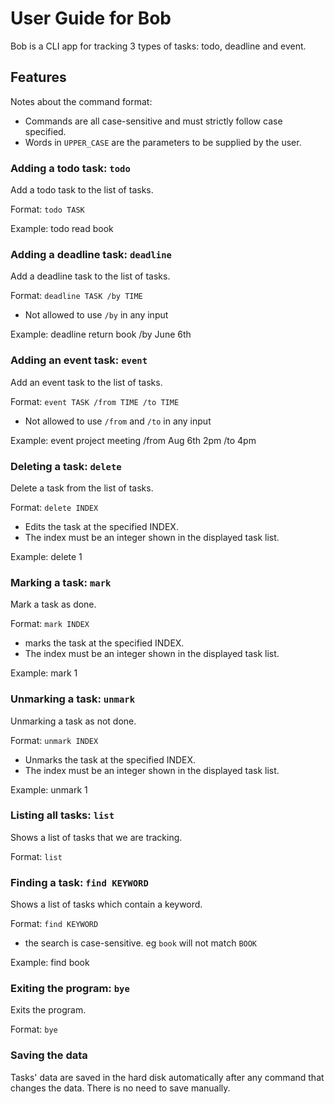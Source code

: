 # User Guide for Bob
Bob is a CLI app for tracking 3 types of tasks: todo, deadline and event.


## Features 

Notes about the command format:

- Commands are all case-sensitive and must strictly follow case specified.
- Words in `UPPER_CASE` are the parameters to be supplied by the user.


### Adding a todo task: `todo`
Add a todo task to the list of tasks.

Format: `todo TASK` 

Example: todo read book 


### Adding a deadline task: `deadline`
Add a deadline task to the list of tasks.

Format: `deadline TASK /by TIME`
- Not allowed to use `/by` in any input 

Example: deadline return book /by June 6th



### Adding an event task: `event`
Add an event task to the list of tasks.

Format: `event TASK /from TIME /to TIME`
- Not allowed to use `/from` and `/to` in any input

Example: event project meeting /from Aug 6th 2pm /to 4pm



### Deleting a task: `delete`
Delete a task from the list of tasks.

Format: `delete INDEX`
- Edits the task at the specified INDEX. 
- The index must be an integer shown in the displayed task list.

Example: delete 1


### Marking a task: `mark`
Mark a task as done.

Format: `mark INDEX`
- marks the task at the specified INDEX.
- The index must be an integer shown in the displayed task list.

Example: mark 1

### Unmarking a task: `unmark`
Unmarking a task as not done.

Format: `unmark INDEX`
- Unmarks the task at the specified INDEX.
- The index must be an integer shown in the displayed task list.

Example: unmark 1


### Listing all tasks: `list`
Shows a list of tasks that we are tracking.

Format: `list`


### Finding a task: `find KEYWORD`
Shows a list of tasks which contain a keyword.

Format: `find KEYWORD`
- the search is case-sensitive. eg `book` will not match `BOOK`


Example: find book


### Exiting the program: `bye`
Exits the program.

Format: `bye`


### Saving the data
Tasks' data are saved in the hard disk automatically after any command that changes the data. There is no need to save manually.



